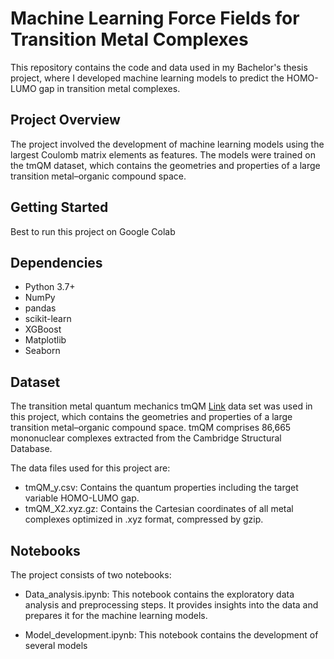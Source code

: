 # Machine Learning Force Fields for Transition Metal Complexes

This repository contains the code and data used in my Bachelor's thesis project, where I developed machine learning models to predict the HOMO-LUMO gap in transition metal complexes.

## Project Overview

The project involved the development of machine learning models using the largest Coulomb matrix elements as features. The models were trained on the tmQM dataset, which contains the geometries and properties of a large transition metal–organic compound space.


## Getting Started

Best to run this project on Google Colab

## Dependencies

- Python 3.7+
- NumPy
- pandas
- scikit-learn
- XGBoost
- Matplotlib
- Seaborn



## Dataset

The transition metal quantum mechanics tmQM [Link](https://github.com/bbskjelstad/tmqm) data set was used in this project, which contains the geometries and properties of a large transition metal–organic compound space. tmQM comprises 86,665 mononuclear complexes extracted from the Cambridge Structural Database.

The data files used for this project are:
- tmQM_y.csv: Contains the quantum properties including the target variable HOMO-LUMO gap.
- tmQM_X2.xyz.gz: Contains the Cartesian coordinates of all metal complexes optimized in .xyz format, compressed by gzip.

## Notebooks

The project consists of two notebooks:

- Data_analysis.ipynb: This notebook contains the exploratory data analysis and preprocessing steps. It provides insights into the data and prepares it for the machine learning models.

- Model_development.ipynb: This notebook contains the development of several models
